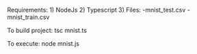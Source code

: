 Requirements:
    1) NodeJs
    2) Typescript
    3) Files:
        -mnist_test.csv
        -mnist_train.csv

To build project:
    tsc mnist.ts

To execute:
    node mnist.js
